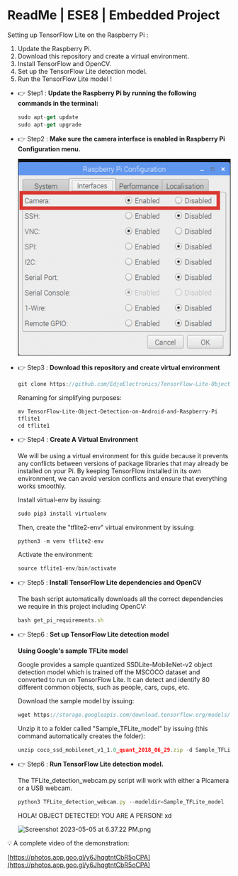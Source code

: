 # ReadMe | ESE8 | Embedded Project

Setting up TensorFlow Lite on the Raspberry Pi :

1. Update the Raspberry Pi.
2. Download this repository and create a virtual environment.
3. Install TensorFlow and OpenCV.
4. Set up the TensorFlow Lite detection model.
5. Run the TensorFlow Lite model !

- 👉 Step1 : **Update the Raspberry Pi by running the following commands in the terminal:**
    
    ```jsx
    sudo apt-get update
    sudo apt-get upgrade
    ```
    
- 👉 Step2 : **Make sure the camera interface is enabled in Raspberry Pi Configuration menu.**
    
    ![Screenshot 2023-05-05 at 6.16.32 PM.png](ReadMe%20ESE8%20Embedded%20Project%200d1eec4c178540599843868253f10fc6/Screenshot_2023-05-05_at_6.16.32_PM.png)
    
- 👉 Step3 : **Download this repository and create virtual environment**
    
    ```jsx
    git clone https://github.com/EdjeElectronics/TensorFlow-Lite-Object-Detection-on-Android-and-Raspberry-Pi.git
    ```
    
    Renaming for simplifying purposes:
    
    ```
    mv TensorFlow-Lite-Object-Detection-on-Android-and-Raspberry-Pi tflite1
    cd tflite1
    ```
    
- 👉 Step4 :  **Create A Virtual Environment**
    
    We will be using a virtual environment for this guide because it prevents any conflicts between versions of package libraries that may already be installed on your Pi. By keeping TensorFlow installed in its own environment, we can avoid version conflicts and ensure that everything works smoothly.
    
    Install virtual-env by issuing:
    
    ```jsx
    sudo pip3 install virtualenv
    
    ```
    
    Then, create the "tflite2-env" virtual environment by issuing:
    
    ```jsx
    python3 -m venv tflite2-env
    ```
    
    Activate the environment:
    
    ```jsx
    source tflite1-env/bin/activate
    ```
    
- 👉 Step5 :  **Install TensorFlow Lite dependencies and OpenCV**
    
    The bash script automatically downloads all the correct dependencies we require in this project including OpenCV:
    
    ```jsx
    bash get_pi_requirements.sh
    ```
    
- 👉 Step6 : **Set up TensorFlow Lite detection model**
    
    **Using Google's sample TFLite model**
    
    Google provides a sample quantized SSDLite-MobileNet-v2 object detection model which is trained off the MSCOCO dataset and converted to run on TensorFlow Lite. It can detect and identify 80 different common objects, such as people, cars, cups, etc.
    
    Download the sample model by issuing:
    
    ```jsx
    wget https://storage.googleapis.com/download.tensorflow.org/models/tflite/coco_ssd_mobilenet_v1_1.0_quant_2018_06_29.zip
    ```
    
    Unzip it to a folder called "Sample_TFLite_model" by issuing (this command automatically creates the folder):
    
    ```jsx
    unzip coco_ssd_mobilenet_v1_1.0_quant_2018_06_29.zip -d Sample_TFLite_model
    ```
    
- 👉 Step6 : **Run TensorFlow Lite detection model.**
    
    The TFLite_detection_webcam.py script will work with either a Picamera or a USB webcam.
    
    ```jsx
    python3 TFLite_detection_webcam.py --modeldir=Sample_TFLite_model
    ```
    
    HOLA! OBJECT DETECTED! YOU ARE A PERSON! xd
    
    ![Screenshot 2023-05-05 at 6.37.22 PM.png](ReadMe%20ESE8%20Embedded%20Project%200d1eec4c178540599843868253f10fc6/Screenshot_2023-05-05_at_6.37.22_PM.png)
    

<aside>
💡 A complete video of the demonstration:

</aside>

[https://photos.app.goo.gl/y6JhqgtntCbR5oCPA](https://photos.app.goo.gl/y6JhqgtntCbR5oCPA)
